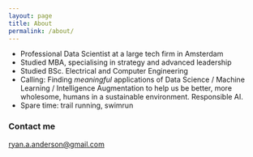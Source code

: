 ```yaml
---
layout: page
title: About
permalink: /about/
---
```


* Professional Data Scientist at a large tech firm in Amsterdam
* Studied MBA, specialising in strategy and advanced leadership
* Studied BSc. Electrical and Computer Engineering
* Calling: Finding _meaningful_ applications of Data Science / Machine Learning / Intelligence Augmentation to help us be better, more wholesome, humans in a sustainable environment. Responsible AI.
* Spare time: trail running, swimrun

### Contact me

[ryan.a.anderson@gmail.com](mailto:ryan.a.anderson@gmail.com)